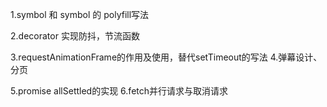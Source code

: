 1.symbol 和 symbol 的 polyfill写法

2.decorator 实现防抖，节流函数

3.requestAnimationFrame的作用及使用，替代setTimeout的写法
4.弹幕设计、分页

5.promise allSettled的实现
6.fetch并行请求与取消请求